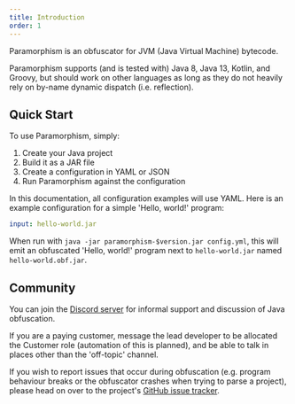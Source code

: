 ```yaml
---
title: Introduction
order: 1
---
```


Paramorphism is an obfuscator for JVM (Java Virtual Machine) bytecode.

Paramorphism supports (and is tested with) Java 8, Java 13, Kotlin, and Groovy, but should work on other languages as long as they do not heavily rely on by-name dynamic dispatch (i.e. reflection).

## Quick Start

To use Paramorphism, simply:

1. Create your Java project
2. Build it as a JAR file
3. Create a configuration in YAML or JSON
4. Run Paramorphism against the configuration

In this documentation, all configuration examples will use YAML. Here is an example configuration for a simple 'Hello, world!' program:

```yml
input: hello-world.jar
```

When run with `java -jar paramorphism-$version.jar config.yml`, this will emit an obfuscated 'Hello, world!' program next to `hello-world.jar` named `hello-world.obf.jar`.

## Community

You can join the [Discord server](https://discord.gg/DT5NfYT) for informal support and discussion of Java obfuscation.

If you are a paying customer, message the lead developer to be allocated the Customer role
(automation of this is planned), and be able to talk in places other than the 'off-topic' channel.

If you wish to report issues that occur during obfuscation (e.g. program behaviour breaks or the obfuscator crashes when trying to parse a project), please head on over to the project's [GitHub issue tracker](https://github.com/SerenityEnterprises/paramorphism-issues/).
